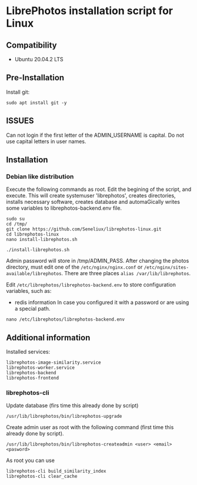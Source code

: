 # LibrePhotos installation script for Linux

## Compatibility
- Ubuntu 20.04.2 LTS

## Pre-Installation

Install git:
~~~
sudo apt install git -y
~~~
## ISSUES
Can not login if the first letter of the ADMIN_USERNAME is capital. Do not use capital letters in user names.

## Installation

### Debian like distribution

Execute the following commands as root. Edit the begining of the script, and execute. This will create systemuser 'librephotos', creates directories, installs necessary software, creates database and automaGically writes some variables to librephotos-backend.env file.
~~~
sudo su
cd /tmp/
git clone https://github.com/Seneliux/librephotos-linux.git
cd librephotos-linux
nano install-librephotos.sh
~~~
~~~
./install-librephotos.sh
~~~
Admin password will store in /tmp/ADMIN_PASS.
After changing the photos directory, must edit one of the `/etc/nginx/nginx.conf` or `/etc/nginx/sites-available/librephotos`. There are three places `alias /var/lib/librephotos`.

Edit `/etc/librephotos/librephotos-backend.env` to store configuration variables, such as:

 - redis information
In case you configured it with a password or are using a special path.

~~~
nano /etc/librephotos/librephotos-backend.env
~~~

## Additional information

Installed services:
~~~
librephotos-image-similarity.service
librephotos-worker.service
librephotos-backend
librephotos-frontend
~~~

### librephotos-cli

Update database (firs time this already done by script)
~~~
/usr/lib/librephotos/bin/librephotos-upgrade
~~~
Create admin user as root with the following command (first time this already done by script).
~~~
/usr/lib/librephotos/bin/librephotos-createadmin <user> <email> <pasword>
~~~
As root you can use
~~~
librephotos-cli build_similarity_index
librephotos-cli clear_cache
~~~

